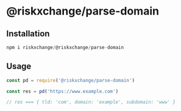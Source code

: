# @riskxchange/parse-domain

## Installation

```js
npm i riskxchange/@riskxchange/parse-domain
```

## Usage

```js
const pd = require('@riskxchange/parse-domain')

const res = pd('https://www.example.com')

// res === { tld: 'com', domain: 'example', subdomain: 'www' }
```
